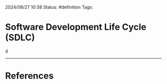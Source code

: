 2024/08/27 10:38
Status: #definition 
Tags: 

# Software Development Life Cycle (SDLC)

4







---
# References
